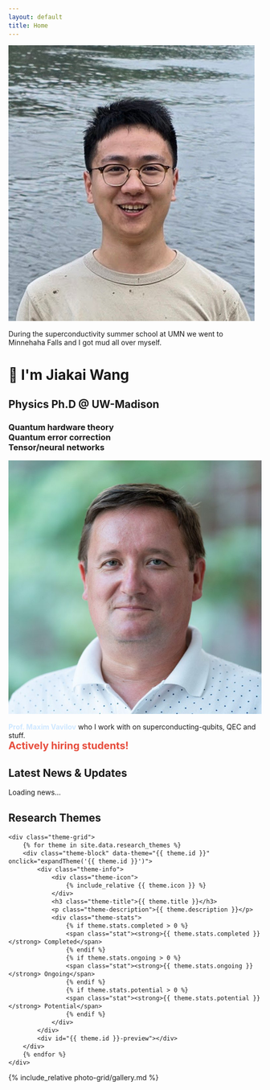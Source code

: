 ```yaml
---
layout: default
title: Home
---
```


<link rel="stylesheet" href="{{ '/assets/css/home.css' | asset_hash_versioned }}">
<script src="{{ '/assets/js/home.js' | asset_hash_versioned }}" defer></script>

<!-- SVG Filters for Liquid Glass Effect -->
<svg style="position: absolute; width: 0; height: 0;" aria-hidden="true">
    <defs>
        <filter id="liquid-glass-filter">
            <!-- Blur for depth -->
            <feGaussianBlur in="SourceGraphic" stdDeviation="0.5" result="blur"/>
            <!-- Displacement for refraction -->
            <feTurbulence type="fractalNoise" baseFrequency="0.01" numOctaves="2" result="turbulence"/>
            <feDisplacementMap in="blur" in2="turbulence" scale="3" xChannelSelector="R" yChannelSelector="G" result="displacement"/>
            <!-- Lighting for depth -->
            <feDiffuseLighting in="displacement" surfaceScale="1" diffuseConstant="0.8" result="lighting">
                <feDistantLight azimuth="45" elevation="60"/>
            </feDiffuseLighting>
            <feComposite in="SourceGraphic" in2="lighting" operator="arithmetic" k1="1" k2="0" k3="0" k4="0"/>
        </filter>
    </defs>
</svg>

<div class="intro-container">
    <div class="intro-image intro-image-left">
        <img src="/photo-grid/images/me.jpg" alt=" " />
        <p class="image-caption">During the superconductivity summer school at UMN we went to Minnehaha Falls and I got mud all over myself.</p>
    </div>
    <div class="intro-content">
        <h1>👋 I'm Jiakai Wang</h1>
        <h2>Physics Ph.D @ UW-Madison</h2>
        <h3>Quantum hardware theory<br>Quantum error correction<br>Tensor/neural networks</h3>
    </div>
    <div class="intro-image intro-image-right">
        <a href="https://mvavilov.github.io/" target="_blank"><img src="/photo-grid/images/vavilov.jpg" alt=" " /></a>
        <p class="image-caption"><a href="https://mvavilov.github.io/" target="_blank" style="color:rgb(206, 231, 255); text-decoration: none; font-weight: bold;">Prof. Maxim Vavilov</a> who I work with on superconducting-qubits, QEC and stuff. <br><strong style="color: #e74c3c; font-size: 20px;">Actively hiring students!</strong></p>
    </div>
</div>


<section class="news-section">
    <h2 class="section-title">Latest News & Updates</h2>
    <div class="news-container" id="newsContainer">
        <!-- News items will be loaded here by JavaScript -->
        <p class="loading-message">Loading news...</p>
    </div>
</section>

<section class="research-themes">
    <h2 class="section-title">Research Themes</h2>
    
    <div class="theme-grid">
        {% for theme in site.data.research_themes %}
        <div class="theme-block" data-theme="{{ theme.id }}" onclick="expandTheme('{{ theme.id }}')">
            <div class="theme-info">
                <div class="theme-icon">
                    {% include_relative {{ theme.icon }} %}
                </div>
                <h3 class="theme-title">{{ theme.title }}</h3>
                <p class="theme-description">{{ theme.description }}</p>
                <div class="theme-stats">
                    {% if theme.stats.completed > 0 %}
                    <span class="stat"><strong>{{ theme.stats.completed }}</strong> Completed</span>
                    {% endif %}
                    {% if theme.stats.ongoing > 0 %}
                    <span class="stat"><strong>{{ theme.stats.ongoing }}</strong> Ongoing</span>
                    {% endif %}
                    {% if theme.stats.potential > 0 %}
                    <span class="stat"><strong>{{ theme.stats.potential }}</strong> Potential</span>
                    {% endif %}
                </div>
            </div>
            <div id="{{ theme.id }}-preview"></div>
        </div>
        {% endfor %}
    </div>
</section>


{% include_relative photo-grid/gallery.md %}
